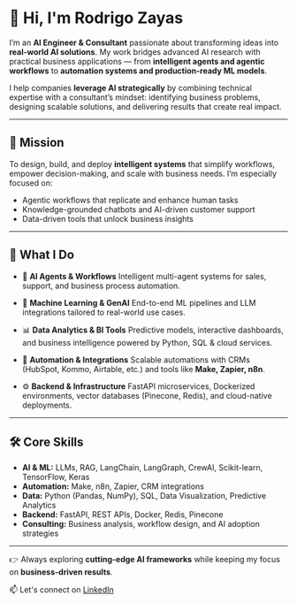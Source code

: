 # 👋 Hi, I'm Rodrigo Zayas

I’m an **AI Engineer & Consultant** passionate about transforming ideas into **real-world AI solutions**. My work bridges advanced AI research with practical business applications — from **intelligent agents and agentic workflows** to **automation systems and production-ready ML models**.

I help companies **leverage AI strategically** by combining technical expertise with a consultant’s mindset: identifying business problems, designing scalable solutions, and delivering results that create real impact.

---

## 🚀 Mission

To design, build, and deploy **intelligent systems** that simplify workflows, empower decision-making, and scale with business needs. I’m especially focused on:

* Agentic workflows that replicate and enhance human tasks
* Knowledge-grounded chatbots and AI-driven customer support
* Data-driven tools that unlock business insights

---

## 💼 What I Do

* 🤖 **AI Agents & Workflows**
  Intelligent multi-agent systems for sales, support, and business process automation.

* 🧠 **Machine Learning & GenAI**
  End-to-end ML pipelines and LLM integrations tailored to real-world use cases.

* 📊 **Data Analytics & BI Tools**
  Predictive models, interactive dashboards, and business intelligence powered by Python, SQL & cloud services.

* 🔄 **Automation & Integrations**
  Scalable automations with CRMs (HubSpot, Kommo, Airtable, etc.) and tools like **Make, Zapier, n8n**.

* ⚙️ **Backend & Infrastructure**
  FastAPI microservices, Dockerized environments, vector databases (Pinecone, Redis), and cloud-native deployments.

---

## 🛠️ Core Skills

* **AI & ML:** LLMs, RAG, LangChain, LangGraph, CrewAI, Scikit-learn, TensorFlow, Keras
* **Automation:** Make, n8n, Zapier, CRM integrations
* **Data:** Python (Pandas, NumPy), SQL, Data Visualization, Predictive Analytics
* **Backend:** FastAPI, REST APIs, Docker, Redis, Pinecone
* **Consulting:** Business analysis, workflow design, and AI adoption strategies

---

👉 Always exploring **cutting-edge AI frameworks** while keeping my focus on **business-driven results**. 

📫 Let's connect on [LinkedIn](https://www.linkedin.com/in/rodrigo-zayas-03a0a9299/)

